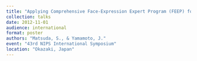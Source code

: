 ```yaml
---
title: "Applying Comprehensive Face-Expression Expert Program (FEEP) for Children with Autism Spectrum Disorders"
collection: talks
date: 2012-11-01
audience: international
format: poster
authors: "Matsuda, S., & Yamamoto, J."
event: "43rd NIPS International Symposium"
location: "Okazaki, Japan"
---
```

